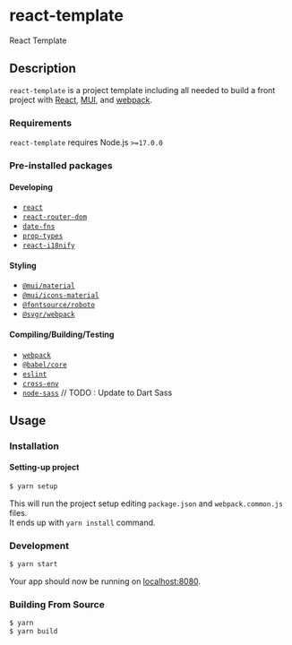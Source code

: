 # react-template

React Template

## Description

`react-template` is a project template including all needed to build a front project with [React](https://reactjs.org/), [MUI](https://mui.com/), and [webpack](https://webpack.js.org/).

### Requirements

`react-template` requires Node.js `>=17.0.0`

### Pre-installed packages

#### Developing
- [`react`](https://yarnpkg.com/package/react)
- [`react-router-dom`](https://yarnpkg.com/package/react-router-dom)
- [`date-fns`](https://yarnpkg.com/package/date-fns)
- [`prop-types`](https://yarnpkg.com/package/prop-types)
- [`react-i18nify`](https://yarnpkg.com/package/react-i18nify)

#### Styling
- [`@mui/material`](https://yarnpkg.com/package/@mui/material)
- [`@mui/icons-material`](https://yarnpkg.com/package/@mui/icons-material)
- [`@fontsource/roboto`](https://yarnpkg.com/package/@fontsource/roboto)
- [`@svgr/webpack`](https://yarnpkg.com/package/@svgr/webpack)

#### Compiling/Building/Testing
- [`webpack`](https://yarnpkg.com/package/webpack)
- [`@babel/core`](https://yarnpkg.com/package/@babel/core)
- [`eslint`](https://yarnpkg.com/package/eslint)
- [`cross-env`](https://yarnpkg.com/package/cross-env)
- [`node-sass`](https://yarnpkg.com/package/node-sass) // TODO : Update to Dart Sass

## Usage

### Installation

#### Setting-up project

```bash
$ yarn setup
```

This will run the project setup editing `package.json` and `webpack.common.js` files.\
It ends up with `yarn install` command.

### Development

```bash
$ yarn start
```

Your app should now be running on [localhost:8080](http://localhost:8080/).

### Building From Source
```bash
$ yarn
$ yarn build
```
